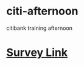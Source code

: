 # citi-afternoon
citibank training afternoon

# <a href="https://forms.gle/Exz1JnJcpDjVtue79">Survey Link</a>
